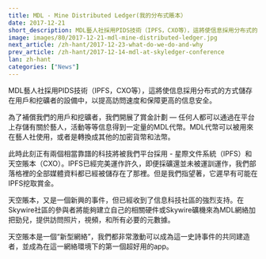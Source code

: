```yaml
---
title: MDL - Mine Distributed Ledger(我的分布式賬本）
date: 2017-12-21
short_description: MDL藝人社採用PIDS技術（IPFS，CXO等），這將使信息採用分布式的方式儲存在用戶和挖礦者的設備中
image: images/80/2017-12-21-mdl-mine-distributed-ledger.jpg
next_article: /zh-hant/2017-12-23-what-do-we-do-and-why
prev_article: /zh-hant/2017-12-14-mdl-at-skyledger-conference
lan: zh-hant
categories: ["News"]
---
```


MDL藝人社採用PIDS技術（IPFS，CXO等），這將使信息採用分布式的方式儲存在用戶和挖礦者的設備中，以提高訪問速度和保障更高的信息安全。

為了補償我們的用戶和挖礦者，我們開展了賞金計劃 — 任何人都可以通過在平台上存儲有關於藝人，活動等等信息得到一定量的MDL代幣。MDL代幣可以被用來在藝人社使用，或者是轉換成其他的加密貨幣和法幣。

此時此刻正有兩個相當靠譜的科技將被我們平台採用 - 星際文件系統（IPFS）和天空賬本（CXO）。IPFS已經完美運作許久，即便採礦還並未被運訓運作，我們部落格裡的全部媒體資料都已經被儲存在了那裡。但是我們指望著，它遲早有可能在IPFS挖取賞金。

天空賬本，又是一個新興的事件，但已經收到了信息科技社區的強烈支持。在Skywire社區的參與者將能夠建立自己的相關硬件或Skywire礦機來為MDL網絡加把勁兒，提供訪問照片，視頻，和所有必要的元數據。

天空賬本是一個“新型網絡”，我們都非常激動可以成為這一史詩事件的共同建造者，並成為在這一網絡環境下的第一個超好用的app。
